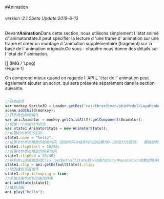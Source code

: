 #Animation

###### *version :2.1.0beta   Update:2019-6-13*

Devant**Animation**Dans cette section, nous utilisons simplement l 'état animé d' animatorstate.Il peut spécifier la lecture d 'une trame d' animation sur une trame et créer un montage d 'animation supplémentaire (fragment) sur la base de l' animation originale.Ce sous - chapitre nous donne des détails sur l 'état de l' animation.

[] (IMG / 1.png) <br > (Figure 1)

On comprend mieux quand on regarde l 'API.L 'état de l' animation peut également ajouter un script, qui sera présenté séparément dans la section suivante.


```typescript

//获取精灵
var monkey:Sprite3D = Loader.getRes("res/threeDimen/skinModel/LayaMonkey/LayaMonkey.lh");
scene.addChild(monkey);
//获取角色动画组件
var ani:Animator = monkey.getChildAt(0).getComponent(Animator);
//创建一个动画动作状态
var state1:AnimatorState = new AnimatorState();
//设置动作状态的名称
state1.name = "hello";
//设置动作状态播放的起始时间（起始时间与结束时间的设置为0-1的百分比数值）  要截取的时间点 / 动画的总时长
state1.clipStart = 10/40;
//设置动作状态播放的结束时间
state1.clipEnd = 20/40;
//得到默认动画赋值给Clip（getDefaultState默认动画为Unity中animation的数组顺序0下标的动画）
state1.clip = ani.getDefaultState().clip;
//动画播放是否循环
state1.clip.islooping = true;
//添加动画状态到动画组件里
ani.addState(state1);
//播放动画
ani.play("hello");
```


